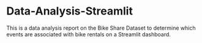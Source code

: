 # Data-Analysis-Streamlit

This is a data analysis report on the Bike Share Dataset to determine which events are associated with bike rentals on a Streamlit dashboard.
